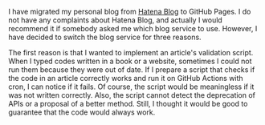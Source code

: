 <!--
個人ブログを[はてなブログ](https://tokuchan3515.hatenablog.com/)からGitHub Pagesに移行することにした．はてなブログに不満はないし，実際おすすめするブログサービスを訊かれたら多分はてなブログと答えるが，3つの理由があって切り替えることにした．
-->

I have migrated my personal blog from [Hatena Blog](https://tokuchan3515.hatenablog.com/) to GitHub Pages. I do not have any complaints about Hatena Blog, and actually I would recommend it if somebody asked me which blog service to use. However, I have decided to switch the blog service for three reasons.

<!--
1つ目の理由は，記事の検証スクリプトを実装したかったからである．本やウェブサイトの内容が古く，コードを写経して実行しようとするとエラーが出たという経験が過去に何回かある．記事内のコードが正しく動作するかを検証するスクリプトを用意し，GitHub Actionsを用いてcronで定期的にそのスクリプトを実行すれば，コードがいざ実行できなくなった際に気付くことができる．もちろんスクリプトが実際の記事の内容を反映していないと意味を成さないし，APIがdeprecatedになった場合や，もっと良い代替法が提案されたなどといった場合は検証スクリプトでは検知できないが，それでもコードが常に動くということを保証できるのは良いと考えた．
-->

The first reason is that I wanted to implement an article's validation script. When I typed codes written in a book or a website, sometimes I could not run them because they were out of date. If I prepare a script that checks if the code in an article correctly works and run it on GitHub Actions with cron, I can notice if it fails. Of course, the script would be meaningless if it was not written correctly. Also, the script cannot detect the deprecation of APIs or a proposal of a better method. Still, I thought it would be good to guarantee that the code would always work.
